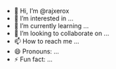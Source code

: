 - 👋 Hi, I’m @rajxerox
- 👀 I’m interested in ...
- 🌱 I’m currently learning ...
- 💞️ I’m looking to collaborate on ...
- 📫 How to reach me ...
- 😄 Pronouns: ...
- ⚡ Fun fact: ...

<!---
rajxerox/rajxerox is a ✨ special ✨ repository because its `README.md` (this file) appears on your GitHub profile.
You can click the Preview link to take a look at your changes.
--->
